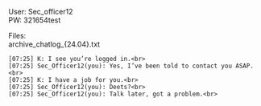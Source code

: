 User: Sec_officer12<br>
PW:  321654test<br>


Files:<br>
  archive_chatlog_{24.04}.txt<br>
  
    [07:25] K: I see you’re logged in.<br>
    [07:25] Sec_Officer12(you): Yes, I’ve been told to contact you ASAP.<br>
    [07:25] K: I have a job for you.<br>
    [07:25] Sec_Officer12(you): Deets?<br>
    [07:25] Sec_Officer12(you): Talk later, got a problem.<br>

  
